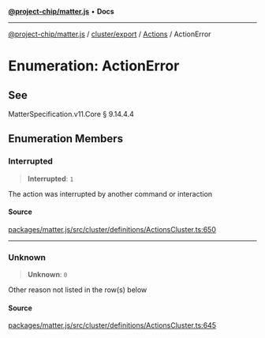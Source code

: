 [**@project-chip/matter.js**](../../../../../README.md) • **Docs**

***

[@project-chip/matter.js](../../../../../modules.md) / [cluster/export](../../../README.md) / [Actions](../README.md) / ActionError

# Enumeration: ActionError

## See

MatterSpecification.v11.Core § 9.14.4.4

## Enumeration Members

### Interrupted

> **Interrupted**: `1`

The action was interrupted by another command or interaction

#### Source

[packages/matter.js/src/cluster/definitions/ActionsCluster.ts:650](https://github.com/project-chip/matter.js/blob/7a8cbb56b87d4ccf34bec5a9a95ab40a1711324f/packages/matter.js/src/cluster/definitions/ActionsCluster.ts#L650)

***

### Unknown

> **Unknown**: `0`

Other reason not listed in the row(s) below

#### Source

[packages/matter.js/src/cluster/definitions/ActionsCluster.ts:645](https://github.com/project-chip/matter.js/blob/7a8cbb56b87d4ccf34bec5a9a95ab40a1711324f/packages/matter.js/src/cluster/definitions/ActionsCluster.ts#L645)
